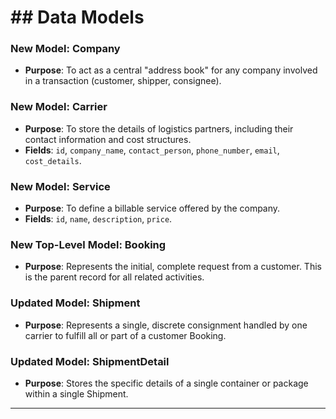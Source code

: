 # \#\# Data Models

### **New Model: Company**

  * **Purpose**: To act as a central "address book" for any company involved in a transaction (customer, shipper, consignee).

### **New Model: Carrier**

  * **Purpose**: To store the details of logistics partners, including their contact information and cost structures.
  * **Fields**: `id`, `company_name`, `contact_person`, `phone_number`, `email`, `cost_details`.

### **New Model: Service**

  * **Purpose**: To define a billable service offered by the company.
  * **Fields**: `id`, `name`, `description`, `price`.

### **New Top-Level Model: Booking**

  * **Purpose**: Represents the initial, complete request from a customer. This is the parent record for all related activities.

### **Updated Model: Shipment**

  * **Purpose**: Represents a single, discrete consignment handled by one carrier to fulfill all or part of a customer Booking.

### **Updated Model: ShipmentDetail**

  * **Purpose**: Stores the specific details of a single container or package within a single Shipment.

-----
